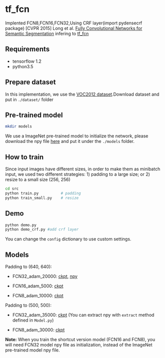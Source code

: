 # tf_fcn

Implented FCN8,FCN16,FCN32,Using CRF layer(import pydensecrf package)
[CVPR 2015] Long et al. [Fully Convolutional Networks for Semantic Segmentation](https://people.eecs.berkeley.edu/~jonlong/long_shelhamer_fcn.pdf)
infering to [tf_fcn](https://github.com/Yuliang-Zou/tf_fcn)


## Requirements
* tensorflow 1.2
* python3.5

## Prepare dataset

In this implementation, we use the [VOC2012 dataset](https://pjreddie.com/projects/pascal-voc-dataset-mirror/).Download dataset and put in `./dataset/` folder


## Pre-trained model

```bash
mkdir models
```
We use a ImageNet pre-trained model to initialize the network, please download the npy file [here](https://drive.google.com/file/d/0B2SnTpv8L4iLRTFZb0FWenRJTlU/view?usp=sharing) and put it under the `./models` folder.


## How to train

Since input images have different sizes, in order to make them as minibatch input, we used two different strategies: 1) padding to a large size; or 2) resize to a small size (256, 256)

```bash
cd src
python train.py          # padding
python train_small.py    # resize
```


## Demo

```bash
python demo.py
python demo_crf.py #add crf layer
```

You can change the `config` dictionary to use custom settings.


## Models

Padding to (640, 640):

- FCN32_adam_20000: [ckpt](https://drive.google.com/file/d/0B3vJudZqxciYbTRuY21WZXREV0E/view?usp=sharing), [npy](https://drive.google.com/file/d/0B2SnTpv8L4iLNEVFd2RHcUZOX00/view?usp=sharing)

- FCN16_adam_5000:  [ckpt](https://drive.google.com/file/d/0B2SnTpv8L4iLT2VuREZwUHg4cjg/view?usp=sharing)

- FCN8_adam_10000:  [ckpt](https://drive.google.com/file/d/0B2SnTpv8L4iLRExqQTVONWxTX0U/view?usp=sharing)

Padding to (500, 500):

- FCN32_adam_35000: [ckpt](https://drive.google.com/file/d/0B3vJudZqxciYVWZfbXdybzFhWDA/view?usp=sharing) (You can extract npy with `extract` method defined in `Model.py`)

- FCN8_adam_30000: [ckpt](https://drive.google.com/file/d/0B3vJudZqxciYVWZfbXdybzFhWDA/view?usp=sharing)


**Note:** When you train the shortcut version model (FCN16 and FCN8), you will need FCN32 model npy file as initialization, instead of the ImageNet pre-trained model npy file.

